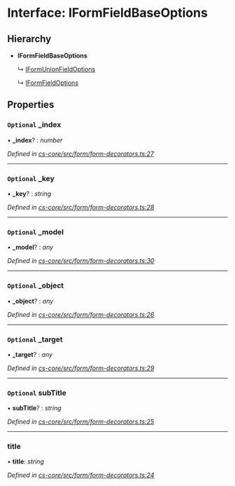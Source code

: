 # Interface: IFormFieldBaseOptions

## Hierarchy

* **IFormFieldBaseOptions**

  ↳ [IFormUnionFieldOptions](_cs_core_src_form_form_decorators_.iformunionfieldoptions.md)

  ↳ [IFormFieldOptions](_cs_core_src_form_form_decorators_.iformfieldoptions.md)

## Properties

### `Optional` _index

• **_index**? : *number*

*Defined in [cs-core/src/form/form-decorators.ts:27](https://github.com/RichardHovenkamp/csnext/blob/872f0bfe/packages/cs-core/src/form/form-decorators.ts#L27)*

___

### `Optional` _key

• **_key**? : *string*

*Defined in [cs-core/src/form/form-decorators.ts:28](https://github.com/RichardHovenkamp/csnext/blob/872f0bfe/packages/cs-core/src/form/form-decorators.ts#L28)*

___

### `Optional` _model

• **_model**? : *any*

*Defined in [cs-core/src/form/form-decorators.ts:30](https://github.com/RichardHovenkamp/csnext/blob/872f0bfe/packages/cs-core/src/form/form-decorators.ts#L30)*

___

### `Optional` _object

• **_object**? : *any*

*Defined in [cs-core/src/form/form-decorators.ts:26](https://github.com/RichardHovenkamp/csnext/blob/872f0bfe/packages/cs-core/src/form/form-decorators.ts#L26)*

___

### `Optional` _target

• **_target**? : *any*

*Defined in [cs-core/src/form/form-decorators.ts:29](https://github.com/RichardHovenkamp/csnext/blob/872f0bfe/packages/cs-core/src/form/form-decorators.ts#L29)*

___

### `Optional` subTitle

• **subTitle**? : *string*

*Defined in [cs-core/src/form/form-decorators.ts:25](https://github.com/RichardHovenkamp/csnext/blob/872f0bfe/packages/cs-core/src/form/form-decorators.ts#L25)*

___

###  title

• **title**: *string*

*Defined in [cs-core/src/form/form-decorators.ts:24](https://github.com/RichardHovenkamp/csnext/blob/872f0bfe/packages/cs-core/src/form/form-decorators.ts#L24)*
